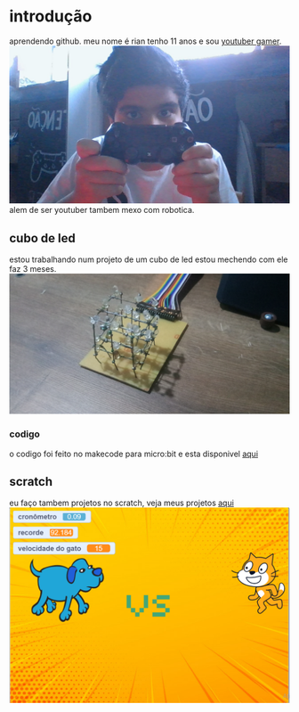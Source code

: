# introdução
aprendendo github.
meu nome é rian tenho 11 anos e sou [youtuber gamer](https://www.youtube.com/channel/UC17rGqWCWZCaYqCSdwNYZeQ?view_as=subscriber).
[![RMB](WIN_20200419_17_24_20_Pro.jpg)](https://www.youtube.com/channel/UC17rGqWCWZCaYqCSdwNYZeQ?view_as=subscriber) alem de ser youtuber tambem mexo com robotica.
## cubo de led 
estou trabalhando num projeto de um cubo de led estou mechendo com ele faz 3 meses.
![cubo de led](P_20200907_210737.jpg)

### codigo
o codigo foi feito no makecode para micro:bit e esta disponivel [aqui](https://makecode.microbit.org/_ERJF1tU7gd7P)

## scratch

eu faço tambem projetos no scratch,
veja meus projetos [aqui](https://scratch.mit.edu/users/rian444/)
![demo](demoscratch.png)
